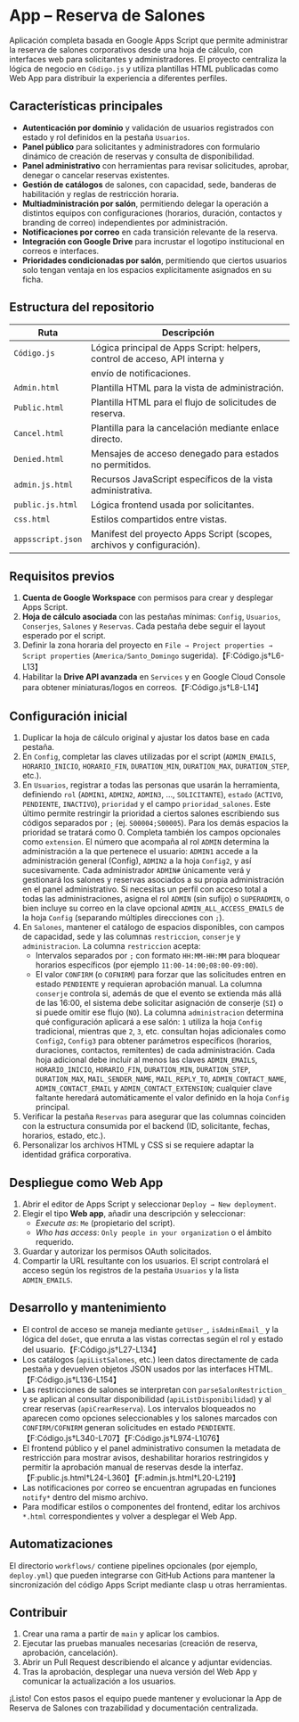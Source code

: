 # App – Reserva de Salones

Aplicación completa basada en Google Apps Script que permite administrar la
reserva de salones corporativos desde una hoja de cálculo, con interfaces web
para solicitantes y administradores. El proyecto centraliza la lógica de
negocio en `Código.js` y utiliza plantillas HTML publicadas como Web App para
distribuir la experiencia a diferentes perfiles.

## Características principales

- **Autenticación por dominio** y validación de usuarios registrados con estado
  y rol definidos en la pestaña `Usuarios`.
- **Panel público** para solicitantes y administradores con formulario dinámico
  de creación de reservas y consulta de disponibilidad.
- **Panel administrativo** con herramientas para revisar solicitudes, aprobar,
  denegar o cancelar reservas existentes.
- **Gestión de catálogos** de salones, con capacidad, sede, banderas de
  habilitación y reglas de restricción horaria.
- **Multiadministración por salón**, permitiendo delegar la operación a
  distintos equipos con configuraciones (horarios, duración, contactos y
  branding de correo) independientes por administración.
- **Notificaciones por correo** en cada transición relevante de la reserva.
- **Integración con Google Drive** para incrustar el logotipo institucional en
  correos e interfaces.
- **Prioridades condicionadas por salón**, permitiendo que ciertos usuarios
  solo tengan ventaja en los espacios explícitamente asignados en su ficha.

## Estructura del repositorio

| Ruta              | Descripción                                                                 |
|-------------------|-----------------------------------------------------------------------------|
| `Código.js`       | Lógica principal de Apps Script: helpers, control de acceso, API interna y
|                   | envío de notificaciones.                                                    |
| `Admin.html`      | Plantilla HTML para la vista de administración.                             |
| `Public.html`     | Plantilla HTML para el flujo de solicitudes de reserva.                     |
| `Cancel.html`     | Plantilla para la cancelación mediante enlace directo.                      |
| `Denied.html`     | Mensajes de acceso denegado para estados no permitidos.                     |
| `admin.js.html`   | Recursos JavaScript específicos de la vista administrativa.                 |
| `public.js.html`  | Lógica frontend usada por solicitantes.                                     |
| `css.html`        | Estilos compartidos entre vistas.                                           |
| `appsscript.json` | Manifest del proyecto Apps Script (scopes, archivos y configuración).       |

## Requisitos previos

1. **Cuenta de Google Workspace** con permisos para crear y desplegar Apps Script.
2. **Hoja de cálculo asociada** con las pestañas mínimas: `Config`, `Usuarios`,
   `Conserjes`, `Salones` y `Reservas`. Cada pestaña debe seguir el layout
   esperado por el script.
3. Definir la zona horaria del proyecto en `File → Project properties → Script
   properties` (`America/Santo_Domingo` sugerida).【F:Código.js†L6-L13】
4. Habilitar la **Drive API avanzada** en `Services` y en Google Cloud Console
   para obtener miniaturas/logos en correos.【F:Código.js†L8-L14】

## Configuración inicial

1. Duplicar la hoja de cálculo original y ajustar los datos base en cada pestaña.
2. En `Config`, completar las claves utilizadas por el script (`ADMIN_EMAILS`,
   `HORARIO_INICIO`, `HORARIO_FIN`, `DURATION_MIN`, `DURATION_MAX`,
   `DURATION_STEP`, etc.).
3. En `Usuarios`, registrar a todas las personas que usarán la herramienta,
   definiendo `rol` (`ADMIN1`, `ADMIN2`, `ADMIN3`, …, `SOLICITANTE`), `estado`
   (`ACTIVO`, `PENDIENTE`, `INACTIVO`), `prioridad` y el campo
   `prioridad_salones`. Este último permite restringir la prioridad a ciertos
   salones escribiendo sus códigos separados por `;` (ej. `S00004;S00005`).
   Para los demás espacios la prioridad se tratará como 0. Completa también los
   campos opcionales como `extension`. El número que acompaña al rol `ADMIN`
   determina la administración a la que pertenece el usuario: `ADMIN1` accede a
   la administración general (Config), `ADMIN2` a la hoja `Config2`, y así
   sucesivamente. Cada administrador `ADMIN#` únicamente verá y gestionará los
   salones y reservas asociados a su propia administración en el panel
   administrativo. Si necesitas un perfil con acceso total a todas las
   administraciones, asigna el rol `ADMIN` (sin sufijo) o `SUPERADMIN`, o bien
   incluye su correo en la clave opcional `ADMIN_ALL_ACCESS_EMAILS` de la hoja
   `Config` (separando múltiples direcciones con `;`).
4. En `Salones`, mantener el catálogo de espacios disponibles, con campos de
   capacidad, sede y las columnas `restriccion`, `conserje` y `administracion`.
   La columna `restriccion` acepta:
   - Intervalos separados por `;` con formato `HH:MM-HH:MM` para bloquear
     horarios específicos (por ejemplo `11:00-14:00;08:00-09:00`).
   - El valor `CONFIRM` (o `COFNIRM`) para forzar que las solicitudes entren en
     estado `PENDIENTE` y requieran aprobación manual.
   La columna `conserje` controla si, además de que el evento se extienda más
   allá de las 16:00, el sistema debe solicitar asignación de conserje (`SI`)
   o si puede omitir ese flujo (`NO`). La columna `administracion` determina
   qué configuración aplicará a ese salón: `1` utiliza la hoja `Config`
   tradicional, mientras que `2`, `3`, etc. consultan hojas adicionales como
   `Config2`, `Config3` para obtener parámetros específicos (horarios,
   duraciones, contactos, remitentes) de cada administración.
   Cada hoja adicional debe incluir al menos las claves `ADMIN_EMAILS`,
   `HORARIO_INICIO`, `HORARIO_FIN`, `DURATION_MIN`, `DURATION_STEP`,
   `DURATION_MAX`, `MAIL_SENDER_NAME`, `MAIL_REPLY_TO`, `ADMIN_CONTACT_NAME`,
   `ADMIN_CONTACT_EMAIL` y `ADMIN_CONTACT_EXTENSION`; cualquier clave faltante
   heredará automáticamente el valor definido en la hoja `Config` principal.
5. Verificar la pestaña `Reservas` para asegurar que las columnas coinciden con
   la estructura consumida por el backend (ID, solicitante, fechas, horarios,
   estado, etc.).
6. Personalizar los archivos HTML y CSS si se requiere adaptar la identidad
   gráfica corporativa.

## Despliegue como Web App

1. Abrir el editor de Apps Script y seleccionar `Deploy → New deployment`.
2. Elegir el tipo **Web app**, añadir una descripción y seleccionar:
   - *Execute as*: `Me` (propietario del script).
   - *Who has access*: `Only people in your organization` o el ámbito requerido.
3. Guardar y autorizar los permisos OAuth solicitados.
4. Compartir la URL resultante con los usuarios. El script controlará el acceso
   según los registros de la pestaña `Usuarios` y la lista `ADMIN_EMAILS`.

## Desarrollo y mantenimiento

- El control de acceso se maneja mediante `getUser_`, `isAdminEmail_` y la
  lógica del `doGet`, que enruta a las vistas correctas según el rol y estado
  del usuario.【F:Código.js†L27-L134】
- Los catálogos (`apiListSalones`, etc.) leen datos directamente de cada pestaña
  y devuelven objetos JSON usados por las interfaces HTML.【F:Código.js†L136-L154】
- Las restricciones de salones se interpretan con `parseSalonRestriction_` y se
  aplican al consultar disponibilidad (`apiListDisponibilidad`) y al crear
  reservas (`apiCrearReserva`). Los intervalos bloqueados no aparecen como
  opciones seleccionables y los salones marcados con `CONFIRM/COFNIRM` generan
  solicitudes en estado `PENDIENTE`.【F:Código.js†L340-L707】【F:Código.js†L974-L1076】
- El frontend público y el panel administrativo consumen la metadata de
  restricción para mostrar avisos, deshabilitar horarios restringidos y permitir
  la aprobación manual de reservas desde la interfaz.【F:public.js.html†L24-L360】【F:admin.js.html†L20-L219】
- Las notificaciones por correo se encuentran agrupadas en funciones `notify*`
  dentro del mismo archivo.
- Para modificar estilos o componentes del frontend, editar los archivos
  `*.html` correspondientes y volver a desplegar el Web App.

## Automatizaciones

El directorio `workflows/` contiene pipelines opcionales (por ejemplo,
`deploy.yml`) que pueden integrarse con GitHub Actions para mantener la
sincronización del código Apps Script mediante clasp u otras herramientas.

## Contribuir

1. Crear una rama a partir de `main` y aplicar los cambios.
2. Ejecutar las pruebas manuales necesarias (creación de reserva, aprobación,
   cancelación).
3. Abrir un Pull Request describiendo el alcance y adjuntar evidencias.
4. Tras la aprobación, desplegar una nueva versión del Web App y comunicar la
   actualización a los usuarios.

¡Listo! Con estos pasos el equipo puede mantener y evolucionar la App de
Reserva de Salones con trazabilidad y documentación centralizada.
